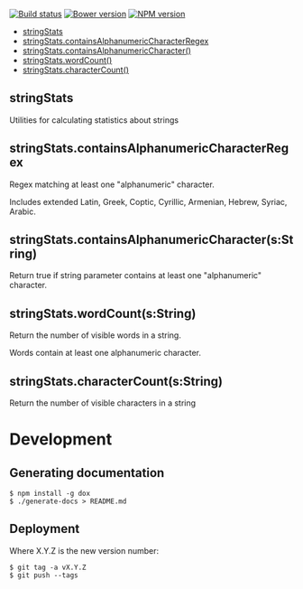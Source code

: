 [![Build status](https://img.shields.io/travis/jbrudvik/string-stats.svg)](https://travis-ci.org/jbrudvik/string-stats)
[![Bower version](http://img.shields.io/bower/v/string-stats.svg)](https://github.com/jbrudvik/string-stats)
[![NPM version](http://img.shields.io/npm/v/string-stats.svg)](https://www.npmjs.org/package/string-stats)

  - [stringStats](#stringstats)
  - [stringStats.containsAlphanumericCharacterRegex](#stringstatscontainsalphanumericcharacterregex)
  - [stringStats.containsAlphanumericCharacter()](#stringstatscontainsalphanumericcharactersstring)
  - [stringStats.wordCount()](#stringstatswordcountsstring)
  - [stringStats.characterCount()](#stringstatscharactercountsstring)

## stringStats

  Utilities for calculating statistics about strings

## stringStats.containsAlphanumericCharacterRegex

  Regex matching at least one "alphanumeric" character.
  
  Includes extended Latin, Greek, Coptic, Cyrillic, Armenian, Hebrew, Syriac, Arabic.

## stringStats.containsAlphanumericCharacter(s:String)

  Return true if string parameter contains at least one "alphanumeric" character.

## stringStats.wordCount(s:String)

  Return the number of visible words in a string.
  
  Words contain at least one alphanumeric character.

## stringStats.characterCount(s:String)

  Return the number of visible characters in a string

# Development

## Generating documentation

    $ npm install -g dox
    $ ./generate-docs > README.md

## Deployment

Where X.Y.Z is the new version number:

    $ git tag -a vX.Y.Z
    $ git push --tags
